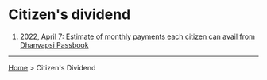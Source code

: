 # Citizen's dividend

1. [2022, April 7: Estimate of monthly payments each citizen can avail from Dhanvapsi Passbook](https://vinamrsachdeva.github.io/citizens-dividend/estimate)

---

[Home](https://vinamrsachdeva.github.io) > Citizen's Dividend
